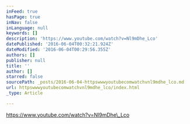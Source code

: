 ```yaml
---
inFeed: true
hasPage: true
inNav: false
inLanguage: null
keywords: []
description: 'https://www.youtube.com/watch?v=Nl9mDhe_Lco'
datePublished: '2016-06-04T00:32:21.924Z'
dateModified: '2016-06-04T00:29:56.355Z'
authors: []
publisher: null
title: ''
author: []
starred: false
sourcePath: _posts/2016-06-04-httpswwwyoutubecomwatchvnl9mdhe_lco.md
url: httpswwwyoutubecomwatchvnl9mdhe_lco/index.html
_type: Article

---
```

https://www.youtube.com/watch?v=Nl9mDhe\_Lco